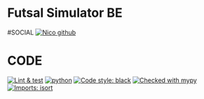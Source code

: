 # Futsal Simulator BE

#SOCIAL
[![Nico github](https://img.shields.io/badge/GitHub-Nicolas264859-181717.svg?style=flat&logo=github)](https://github.com/Nicolas264859)


# CODE
[![Lint & test](https://github.com/Nicolas264859/Futsal-Sim-BE/actions/workflows/django.yml/badge.svg)](https://github.com/Nicolas264859/Futsal-Sim-BE/actions/workflows/django.yml)
[![python](https://img.shields.io/badge/Python-3.10-3776AB.svg?style=flat&logo=python&logoColor=white)](https://www.python.org)
[![Code style: black](https://img.shields.io/badge/code%20style-black-000000.svg)](https://github.com/psf/black)
[![Checked with mypy](http://www.mypy-lang.org/static/mypy_badge.svg)](http://mypy-lang.org/)
[![Imports: isort](https://img.shields.io/badge/%20imports-isort-%231674b1?style=flat&labelColor=ef8336)](https://pycqa.github.io/isort/)